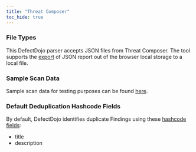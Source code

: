 ```yaml
---
title: "Threat Composer"
toc_hide: true
---
```

### File Types
This DefectDojo parser accepts JSON files from Threat Composer. The tool supports the [export](https://github.com/awslabs/threat-composer/tree/main?#features) of JSON report out of the browser local storage to a local file.

### Sample Scan Data
Sample scan data for testing purposes can be found [here](https://github.com/DefectDojo/django-DefectDojo/tree/master/unittests/scans/threat_composer).

### Default Deduplication Hashcode Fields
By default, DefectDojo identifies duplicate Findings using these [hashcode fields](https://docs.defectdojo.com/en/working_with_findings/finding_deduplication/about_deduplication/):

- title
- description
